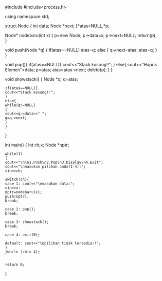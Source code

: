 #include<iostream>
#include<process.h>
 
using namespace std;
 
struct Node
{
	int data;
	Node *next;
}*atas=NULL,*p;
 
Node* nodebaru(int x)
{
	p=new Node;
	p->data=x;
	p->next=NULL;
	return(p);
}
 
void push(Node *q)
{
	if(atas==NULL)
	atas=q;
	else
	{
	q->next=atas;
	atas=q;
	}
}
 
void pop(){
	if(atas==NULL){
	cout<<"Stack kosong!!";
	}
	else{
	cout<<"Hapus Elemen"<<atas->data;
	p=atas;
	atas=atas->next;
	delete(p);
	}
	}
 
void showstack()
{
	Node *q;
	q=atas;
 
	if(atas==NULL){
	cout<<"Stack kosong!!";
	}
	else{
	while(q!=NULL)
	{
	cout<<q->data<<" ";
	q=q->next;
	}	
	}
}
 
int main()
{
	int ch,x;
	Node *nptr;
	
	while(1)
	{
	cout<<"\n\n1.Push\n2.Pop\n3.Display\n4.Exit";
	cout<<"\nmasukan pilihan anda(1-4):";
	cin>>ch;
	
	switch(ch){
	case 1: cout<<"\nmasukan data:";
	cin>>x;
	nptr=nodebaru(x);
	push(nptr);
	break;
	
	case 2: pop();
	break;
	
	case 3: showstack();
	break;
	
	case 4: exit(0);
	
	default: cout<<"\npilihan tidak tersedia!!";
	}
	}while (ch!= 4);
	
	
	return 0;
}
